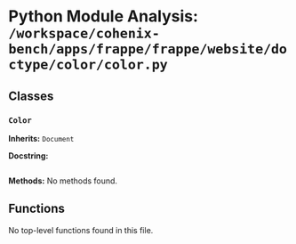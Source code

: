 # Python Module Analysis: `/workspace/cohenix-bench/apps/frappe/frappe/website/doctype/color/color.py`

## Classes

### `Color`
**Inherits:** `Document`


**Docstring:**
```

```

**Methods:**
No methods found.




## Functions

No top-level functions found in this file.
